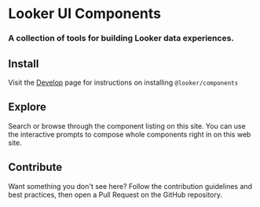 # Looker UI Components

### A collection of tools for building Looker data experiences.

## Install

Visit the [Develop](?path=/docs/docs-develop-add-npm-package--docs) page for
instructions on installing `@looker/components`

## Explore

Search or browse through the component listing on this site. You
can use the interactive prompts to compose whole components
right in on this web site.

## Contribute

Want something you don't see here? Follow the contribution
guidelines and best practices, then open a Pull Request on the
GitHub repository.
